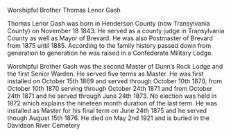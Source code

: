 Worshipful Brother Thomas Lenor Gash

Thomas Lenor Gash was born in Henderson County (now Transylvania County) on November 18 1843. He served as a county judge in Transylvania County as well as Mayor of Brevard. He was also Postmaster of Brevard from 1875 until 1885. According to the family history passed down from generation to generation he was raised in a Confederate Military Lodge.

Worshipful Brother Gash was the second Master of Dunn’s Rock Lodge and the first Senior Warden. He served five terms as Master. He was first installed on October 15th 1869 and served through October 10th 1870, from October 10th 1870 serving through October 24th 1871 and from October 24th 1871 and he served through June 24th 1873. No election was held in 1872 which explains the nineteen month duration of the last term. He was installed as Master for his final term on June 24th 1875 and he served though August 15th 1876. He died on May 2nd 1921 and is buried in the Davidson River Cemetery
